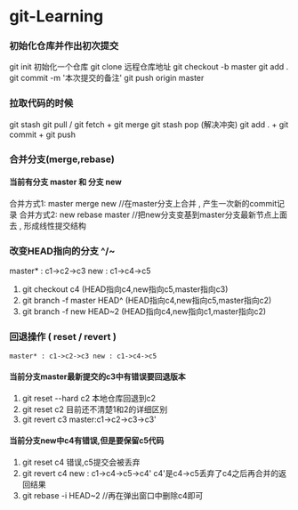 # git-Learning

### 初始化仓库并作出初次提交
git init 初始化一个仓库
git clone 远程仓库地址
git checkout -b master
git add . 
git commit -m '本次提交的备注'
git push origin master


### 拉取代码的时候
git stash 
git pull / git fetch + git merge
git stash pop
(解决冲突)
git add . + git commit + git push


### 合并分支(merge,rebase)
#### 当前有分支 master 和 分支 new

合并方式1: master merge new //在master分支上合并 , 产生一次新的commit记录
合并方式2: new rebase master //把new分支变基到master分支最新节点上面去 , 形成线性提交结构


### 改变HEAD指向的分支 ^/~
master* : c1->c2->c3
new : c1->c4->c5
1. git checkout c4 (HEAD指向c4,new指向c5,master指向c3)
2. git branch -f master HEAD^ (HEAD指向c4,new指向c5,master指向c2)
3. git branch  -f new HEAD~2 (HEAD指向c4,new指向c1,master指向c2)


### 回退操作 ( reset / revert )
``master* : c1->c2->c3
new : c1->c4->c5``
#### 当前分支master最新提交的c3中有错误要回退版本
1. git reset --hard c2 本地仓库回退到c2
2. git reset c2 目前还不清楚1和2的详细区别
3. git revert c3 master:c1->c2->c3->c3'
#### 当前分支new中c4有错误,但是要保留c5代码
1. git reset c4 错误,c5提交会被丢弃
2. git revert c4 new : c1->c4->c5->c4' c4'是c4->c5丢弃了c4之后再合并的返回结果
3. git rebase -i HEAD~2 //再在弹出窗口中删除c4即可


